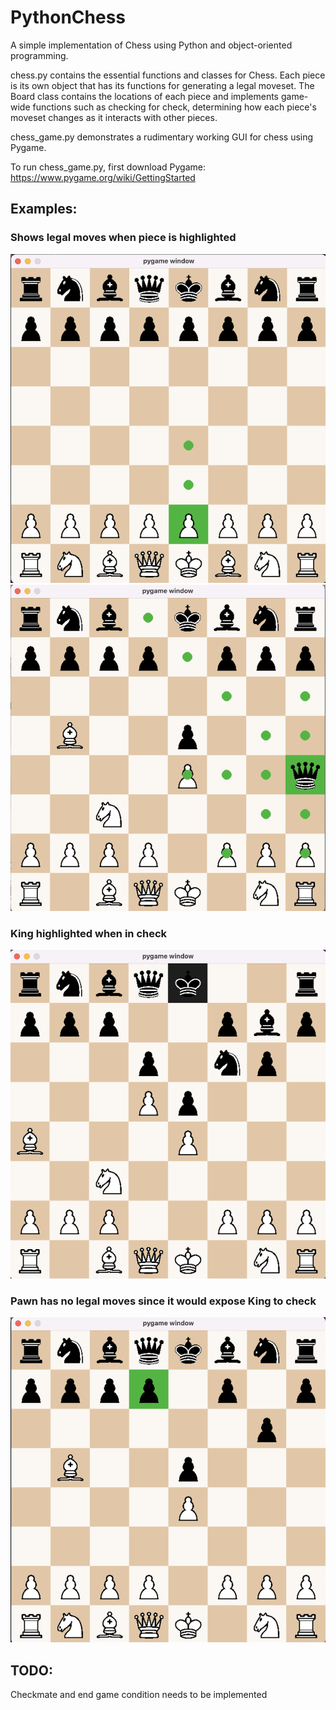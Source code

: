 # PythonChess

A simple implementation of Chess using Python and object-oriented programming.

chess.py contains the essential functions and classes for Chess. Each piece is its own object that has its functions for generating a legal moveset. The Board class contains the locations of each piece and implements game-wide functions such as checking for check, determining how each piece's moveset changes as it interacts with other pieces. 

chess_game.py demonstrates a rudimentary working GUI for chess using Pygame.

To run chess_game.py, first download Pygame: https://www.pygame.org/wiki/GettingStarted

## Examples:

### Shows legal moves when piece is highlighted
![Alt text](/examples/chess_ex1.png)
![Alt text](/examples/chess_ex4.png)

### King highlighted when in check
![Alt text](/examples/chess_ex3.png)

### Pawn has no legal moves since it would expose King to check
![Alt text](/examples/chess_ex2.png)

## TODO:
Checkmate and end game condition needs to be implemented




 
